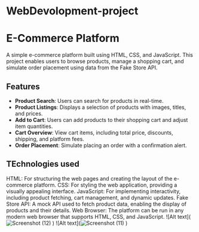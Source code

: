 # WebDevolopment-project
# E-Commerce Platform

A simple e-commerce platform built using HTML, CSS, and JavaScript. This project enables users to browse products, manage a shopping cart, and simulate order placement using data from the Fake Store API.
## Features

- **Product Search**: Users can search for products in real-time.
- **Product Listings**: Displays a selection of products with images, titles, and prices.
- **Add to Cart**: Users can add products to their shopping cart and adjust item quantities.
- **Cart Overview**: View cart items, including total price, discounts, shipping, and platform fees.
- **Order Placement**: Simulate placing an order with a confirmation alert.
## TEchnologies used
HTML: For structuring the web pages and creating the layout of the e-commerce platform.
CSS: For styling the web application, providing a visually appealing interface.
JavaScript: For implementing interactivity, including product fetching, cart management, and dynamic updates.
Fake Store API: A mock API used to fetch product data, enabling the display of products and their details.
Web Browser: The platform can be run in any modern web browser that supports HTML, CSS, and JavaScript.
![Alt text](![Screenshot (12)](https://github.com/user-attachments/assets/987a2bdd-0193-4a93-99b2-0057195265be)
)
![Alt text](![Screenshot (11)](https://github.com/user-attachments/assets/07e15efe-c873-4439-848d-2c133abdd969)
)
